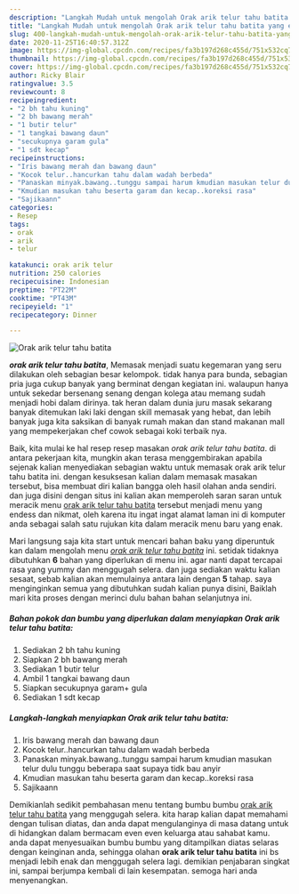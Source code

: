 ```yaml
---
description: "Langkah Mudah untuk mengolah Orak arik telur tahu batita yang enak"
title: "Langkah Mudah untuk mengolah Orak arik telur tahu batita yang enak"
slug: 400-langkah-mudah-untuk-mengolah-orak-arik-telur-tahu-batita-yang-enak
date: 2020-11-25T16:40:57.312Z
image: https://img-global.cpcdn.com/recipes/fa3b197d268c455d/751x532cq70/orak-arik-telur-tahu-batita-foto-resep-utama.jpg
thumbnail: https://img-global.cpcdn.com/recipes/fa3b197d268c455d/751x532cq70/orak-arik-telur-tahu-batita-foto-resep-utama.jpg
cover: https://img-global.cpcdn.com/recipes/fa3b197d268c455d/751x532cq70/orak-arik-telur-tahu-batita-foto-resep-utama.jpg
author: Ricky Blair
ratingvalue: 3.5
reviewcount: 8
recipeingredient:
- "2 bh tahu kuning"
- "2 bh bawang merah"
- "1 butir telur"
- "1 tangkai bawang daun"
- "secukupnya garam gula"
- "1 sdt kecap"
recipeinstructions:
- "Iris bawang merah dan bawang daun"
- "Kocok telur..hancurkan tahu dalam wadah berbeda"
- "Panaskan minyak.bawang..tunggu sampai harum kmudian masukan telur dulu tunggu beberapa saat supaya tidk bau anyir"
- "Kmudian masukan tahu beserta garam dan kecap..koreksi rasa"
- "Sajikaann"
categories:
- Resep
tags:
- orak
- arik
- telur

katakunci: orak arik telur 
nutrition: 250 calories
recipecuisine: Indonesian
preptime: "PT22M"
cooktime: "PT43M"
recipeyield: "1"
recipecategory: Dinner

---
```



![Orak arik telur tahu batita](https://img-global.cpcdn.com/recipes/fa3b197d268c455d/751x532cq70/orak-arik-telur-tahu-batita-foto-resep-utama.jpg)

<b><i>orak arik telur tahu batita</i></b>, Memasak menjadi suatu kegemaran yang seru dilakukan oleh sebagian besar kelompok. tidak hanya para bunda, sebagian pria juga cukup banyak yang berminat dengan kegiatan ini. walaupun hanya untuk sekedar bersenang senang dengan kolega atau memang sudah menjadi hobi dalam dirinya. tak heran dalam dunia juru masak sekarang banyak ditemukan laki laki dengan skill memasak yang hebat, dan lebih banyak juga kita saksikan di banyak rumah makan dan stand makanan mall yang mempekerjakan chef cowok sebagai koki terbaik nya.



Baik, kita mulai ke hal resep resep masakan <i>orak arik telur tahu batita</i>. di antara pekerjaan kita, mungkin akan terasa menggembirakan apabila sejenak kalian menyediakan sebagian waktu untuk memasak orak arik telur tahu batita ini. dengan kesuksesan kalian dalam memasak masakan tersebut, bisa membuat diri kalian bangga oleh hasil olahan anda sendiri. dan juga disini dengan situs ini kalian akan memperoleh saran saran untuk meracik menu <u>orak arik telur tahu batita</u> tersebut menjadi menu yang endess dan nikmat, oleh karena itu ingat ingat alamat laman ini di komputer anda sebagai salah satu rujukan kita dalam meracik menu baru yang enak.


Mari langsung saja kita start untuk mencari bahan baku yang diperuntuk kan dalam mengolah menu <u><i>orak arik telur tahu batita</i></u> ini. setidak tidaknya dibutuhkan <b>6</b> bahan yang diperlukan di menu ini. agar nanti dapat tercapai rasa yang yummy dan menggugah selera. dan juga sediakan waktu kalian sesaat, sebab kalian akan memulainya antara lain dengan <b>5</b> tahap. saya menginginkan semua yang dibutuhkan sudah kalian punya disini, Baiklah mari kita proses dengan merinci dulu bahan bahan selanjutnya ini.

<!--inarticleads1-->

##### Bahan pokok dan bumbu yang diperlukan dalam menyiapkan Orak arik telur tahu batita:

1. Sediakan 2 bh tahu kuning
1. Siapkan 2 bh bawang merah
1. Sediakan 1 butir telur
1. Ambil 1 tangkai bawang daun
1. Siapkan secukupnya garam+ gula
1. Sediakan 1 sdt kecap




<!--inarticleads2-->

##### Langkah-langkah menyiapkan Orak arik telur tahu batita:

1. Iris bawang merah dan bawang daun
1. Kocok telur..hancurkan tahu dalam wadah berbeda
1. Panaskan minyak.bawang..tunggu sampai harum kmudian masukan telur dulu tunggu beberapa saat supaya tidk bau anyir
1. Kmudian masukan tahu beserta garam dan kecap..koreksi rasa
1. Sajikaann




Demikianlah sedikit pembahasan menu tentang bumbu bumbu <u>orak arik telur tahu batita</u> yang menggugah selera. kita harap kalian dapat memahami dengan tulisan diatas, dan anda dapat mengulanginya di masa datang untuk di hidangkan dalam bermacam even even keluarga atau sahabat kamu. anda dapat menyesuaikan bumbu bumbu yang ditampilkan diatas selaras dengan keinginan anda, sehingga olahan <b>orak arik telur tahu batita</b> ini bs menjadi lebih enak dan menggugah selera lagi. demikian penjabaran singkat ini, sampai berjumpa kembali di lain kesempatan. semoga hari anda menyenangkan.
